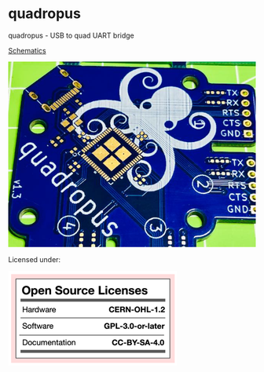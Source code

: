 # quadropus
quadropus - USB to quad UART bridge

[Schematics](/assets/"quadropus_schematics_v1.3.pdf")

![](/assets/quadropus1.jpg)

Licensed under:

![](/assets/license.png)
